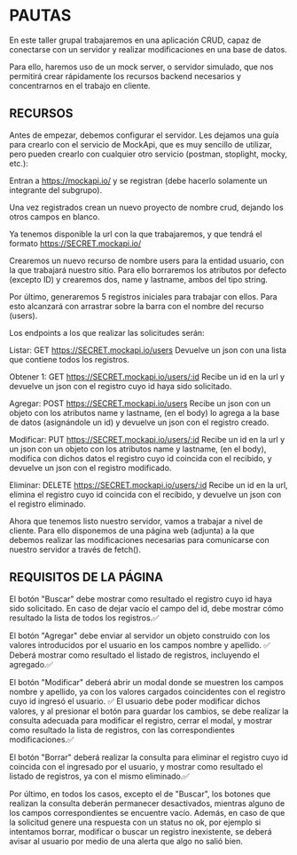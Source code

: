 # PAUTAS
En este taller grupal trabajaremos en una aplicación CRUD, capaz de conectarse con un servidor y realizar modificaciones en una base de datos.

Para ello, haremos uso de un mock server, o servidor simulado, que nos permitirá crear rápidamente los recursos backend necesarios y concentrarnos en el trabajo en cliente. 

## RECURSOS
Antes de empezar, debemos configurar el servidor. 
Les dejamos una guía para crearlo con el servicio de MockApi, que es muy sencillo de utilizar, pero pueden crearlo con cualquier otro servicio (postman, stoplight, mocky, etc.):

Entran a https://mockapi.io/ y se registran (debe hacerlo solamente un integrante del subgrupo).

Una vez registrados crean un nuevo proyecto de nombre crud, dejando los otros campos en blanco. 

Ya tenemos disponible la url con la que trabajaremos, y que tendrá el formato https://SECRET.mockapi.io/

Crearemos un nuevo recurso de nombre users para la entidad usuario, con la que trabajará nuestro sitio. Para ello borraremos los atributos por defecto (excepto ID) y crearemos dos, name y lastname, ambos del tipo string.

Por último, generaremos 5 registros iniciales para trabajar con ellos. Para esto alcanzará con arrastrar sobre la barra con el nombre del recurso (users).

Los endpoints a los que realizar las solicitudes serán:

Listar: GET https://SECRET.mockapi.io/users
Devuelve un json con una lista que contiene todos los registros.

Obtener 1: GET https://SECRET.mockapi.io/users/:id
Recibe un id en la url y devuelve un json con el registro cuyo id haya sido solicitado.

Agregar: POST https://SECRET.mockapi.io/users
Recibe un json con un objeto con los atributos name y lastname, (en el body) lo agrega a la base de datos (asignándole un id) y devuelve un json con el registro creado.

Modificar: PUT https://SECRET.mockapi.io/users/:id
Recibe un id en la url y un json con un objeto con los atributos name y lastname, (en el body), modifica con dichos datos el registro cuyo id coincida con el recibido, y devuelve un json con el registro modificado.

Eliminar: DELETE https://SECRET.mockapi.io/users/:id
Recibe un id en la url, elimina el registro cuyo id coincida con el recibido, y devuelve un json con el registro eliminado.

Ahora que tenemos listo nuestro servidor, vamos a trabajar a nivel de cliente. Para ello disponemos de una página web (adjunta) a la que debemos realizar las modificaciones necesarias para comunicarse con nuestro servidor a través de fetch().

## REQUISITOS DE LA PÁGINA

El botón "Buscar" debe mostrar como resultado el registro cuyo id haya sido solicitado.
En caso de dejar vacío el campo del id, debe mostrar cómo resultado la lista de todos los registros.✅

El botón "Agregar" debe enviar al servidor un objeto construido con los valores introducidos por el usuario en los campos nombre y apellido. ✅
Deberá mostrar como resultado el listado de registros, incluyendo el agregado.✅

El botón "Modificar" deberá abrir un modal donde se muestren los campos nombre y apellido, ya con los valores cargados coincidentes con el registro cuyo id ingresó el usuario.  ✅
El usuario debe poder modificar dichos valores, y al presionar el botón para guardar los cambios, se debe realizar la consulta adecuada para modificar el registro, cerrar el modal, y mostrar como resultado la lista de registros, con las correspondientes modificaciones.✅

El botón "Borrar" deberá realizar la consulta para eliminar el registro cuyo id coincida con el ingresado por el usuario, y mostrar como resultado el listado de registros, ya con el mismo eliminado.✅

Por último, en todos los casos, excepto el de "Buscar", los botones que realizan la consulta deberán permanecer desactivados, mientras alguno de los campos correspondientes se encuentre vacío.
Además, en caso de que la solicitud genere una respuesta con un status no ok, por ejemplo si intentamos borrar, modificar o buscar un registro inexistente, se deberá avisar al usuario por medio de una alerta que algo no salió bien.
 


